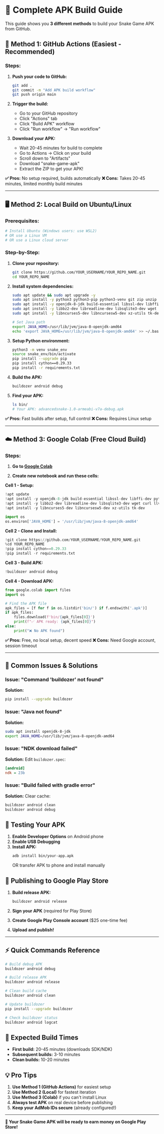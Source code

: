 # 📱 Complete APK Build Guide

This guide shows you **3 different methods** to build your Snake Game APK from GitHub.

## 🚀 Method 1: GitHub Actions (Easiest - Recommended)

### Steps:
1. **Push your code to GitHub:**
   ```bash
   git add .
   git commit -m "Add APK build workflow"
   git push origin main
   ```

2. **Trigger the build:**
   - Go to your GitHub repository
   - Click "Actions" tab
   - Click "Build APK" workflow
   - Click "Run workflow" → "Run workflow"

3. **Download your APK:**
   - Wait 20-45 minutes for build to complete
   - Go to Actions → Click on your build
   - Scroll down to "Artifacts"
   - Download "snake-game-apk"
   - Extract the ZIP to get your APK!

**✅ Pros:** No setup required, builds automatically
**❌ Cons:** Takes 20-45 minutes, limited monthly build minutes

---

## 🖥️ Method 2: Local Build on Ubuntu/Linux

### Prerequisites:
```bash
# Install Ubuntu (Windows users: use WSL2)
# OR use a Linux VM
# OR use a Linux cloud server
```

### Step-by-Step:
1. **Clone your repository:**
   ```bash
   git clone https://github.com/YOUR_USERNAME/YOUR_REPO_NAME.git
   cd YOUR_REPO_NAME
   ```

2. **Install system dependencies:**
   ```bash
   sudo apt update && sudo apt upgrade -y
   sudo apt install -y python3 python3-pip python3-venv git zip unzip
   sudo apt install -y openjdk-8-jdk build-essential libssl-dev libffi-dev python3-dev
   sudo apt install -y libbz2-dev libreadline-dev libsqlite3-dev wget curl llvm
   sudo apt install -y libncurses5-dev libncursesw5-dev xz-utils tk-dev
   
   # Set Java path
   export JAVA_HOME=/usr/lib/jvm/java-8-openjdk-amd64
   echo 'export JAVA_HOME=/usr/lib/jvm/java-8-openjdk-amd64' >> ~/.bashrc
   ```

3. **Setup Python environment:**
   ```bash
   python3 -m venv snake_env
   source snake_env/bin/activate
   pip install --upgrade pip
   pip install cython==0.29.33
   pip install -r requirements.txt
   ```

4. **Build the APK:**
   ```bash
   buildozer android debug
   ```

5. **Find your APK:**
   ```bash
   ls bin/
   # Your APK: advancedsnake-1.0-armeabi-v7a-debug.apk
   ```

**✅ Pros:** Fast builds after setup, full control
**❌ Cons:** Requires Linux setup

---

## ☁️ Method 3: Google Colab (Free Cloud Build)

### Steps:
1. **Go to [Google Colab](https://colab.research.google.com/)**

2. **Create new notebook and run these cells:**

**Cell 1 - Setup:**
```python
!apt update
!apt install -y openjdk-8-jdk build-essential libssl-dev libffi-dev python3-dev
!apt install -y libbz2-dev libreadline-dev libsqlite3-dev wget curl llvm
!apt install -y libncurses5-dev libncursesw5-dev xz-utils tk-dev

import os
os.environ['JAVA_HOME'] = '/usr/lib/jvm/java-8-openjdk-amd64'
```

**Cell 2 - Clone and Install:**
```python
!git clone https://github.com/YOUR_USERNAME/YOUR_REPO_NAME.git
%cd YOUR_REPO_NAME
!pip install cython==0.29.33
!pip install -r requirements.txt
```

**Cell 3 - Build APK:**
```python
!buildozer android debug
```

**Cell 4 - Download APK:**
```python
from google.colab import files
import os

# Find the APK file
apk_files = [f for f in os.listdir('bin/') if f.endswith('.apk')]
if apk_files:
    files.download(f'bin/{apk_files[0]}')
    print(f"✅ APK ready: {apk_files[0]}")
else:
    print("❌ No APK found")
```

**✅ Pros:** Free, no local setup, decent speed
**❌ Cons:** Need Google account, session timeout

---

## 🔧 Common Issues & Solutions

### Issue: "Command 'buildozer' not found"
**Solution:**
```bash
pip install --upgrade buildozer
```

### Issue: "Java not found"
**Solution:**
```bash
sudo apt install openjdk-8-jdk
export JAVA_HOME=/usr/lib/jvm/java-8-openjdk-amd64
```

### Issue: "NDK download failed"
**Solution:** Edit `buildozer.spec`:
```ini
[android]
ndk = 23b
```

### Issue: "Build failed with gradle error"
**Solution:** Clear cache:
```bash
buildozer android clean
buildozer android debug
```

## 📱 Testing Your APK

1. **Enable Developer Options** on Android phone
2. **Enable USB Debugging**
3. **Install APK:**
   ```bash
   adb install bin/your-app.apk
   ```
   OR transfer APK to phone and install manually

## 🚀 Publishing to Google Play Store

1. **Build release APK:**
   ```bash
   buildozer android release
   ```

2. **Sign your APK** (required for Play Store)

3. **Create Google Play Console account** ($25 one-time fee)

4. **Upload and publish!**

---

## ⚡ Quick Commands Reference

```bash
# Build debug APK
buildozer android debug

# Build release APK  
buildozer android release

# Clean build cache
buildozer android clean

# Update buildozer
pip install --upgrade buildozer

# Check buildozer status
buildozer android logcat
```

## 🎯 Expected Build Times

- **First build:** 20-45 minutes (downloads SDK/NDK)
- **Subsequent builds:** 3-10 minutes
- **Clean builds:** 10-20 minutes

## 💡 Pro Tips

1. **Use Method 1 (GitHub Actions)** for easiest setup
2. **Use Method 2 (Local)** for fastest iteration
3. **Use Method 3 (Colab)** if you can't install Linux
4. **Always test APK** on real device before publishing
5. **Keep your AdMob IDs secure** (already configured!)

---

**🎉 Your Snake Game APK will be ready to earn money on Google Play Store!** 